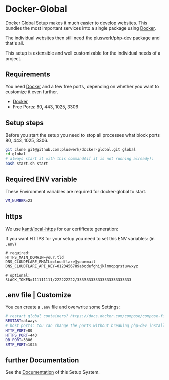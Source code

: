 # Docker-Global

Docker Global Setup makes it much easier to develop websites. This bundles the most important services into a single package using [Docker](https://docker.com).

The individual websites then still need the [pluswerk/php-dev](https://github.com/pluswerk/php-dev) package and that's all.

This setup is extensible and well customizable for the individual needs of a project.

## Requirements

You need [Docker](https://docker.com) and a few free ports, depending on whether you want to customize it even further.

* [Docker](https://docker.com)
* Free Ports: 80, 443, 1025, 3306

## Setup steps

Before you start the setup you need to stop all processes what block ports 80, 443, 1025, 3306.

````bash
git clone git@github.com:pluswerk/docker-global.git global
cd global
# always start it with this command(if it is not running already):
bash start.sh start
````

## Required ENV variable

These Environment variables are required for docker-global to start.

````bash
VM_NUMBER=23
````

## https

We use [kanti/local-https](https://github.com/Kanti/local-https) for our certificate generation:

If you want HTTPS for your setup you need to set this ENV variables: (in `.env`)

````bash:
# required:
HTTPS_MAIN_DOMAIN=your.tld
DNS_CLOUDFLARE_EMAIL=cloudflare@yourmail
DNS_CLOUDFLARE_API_KEY=0123456789abcdefghijklmnopqrstuvwxyz

# optional:
SLACK_TOKEN=111111111/222222222/333333333333333333333333
````

## .env file | Customize

You can create a `.env` file and overwrite some Settings:

````bash
# restart global containers? https://docs.docker.com/compose/compose-file/#restart
RESTART=always
# host ports: You can change the ports without breaking php-dev installations. (maybe if you change 80 or 443)
HTTP_PORT=80
HTTPS_PORT=443
DB_PORT=3306
SMTP_PORT=1025
````

## further Documentation

See the [Documentation](docs/index.md) of this Setup System.
